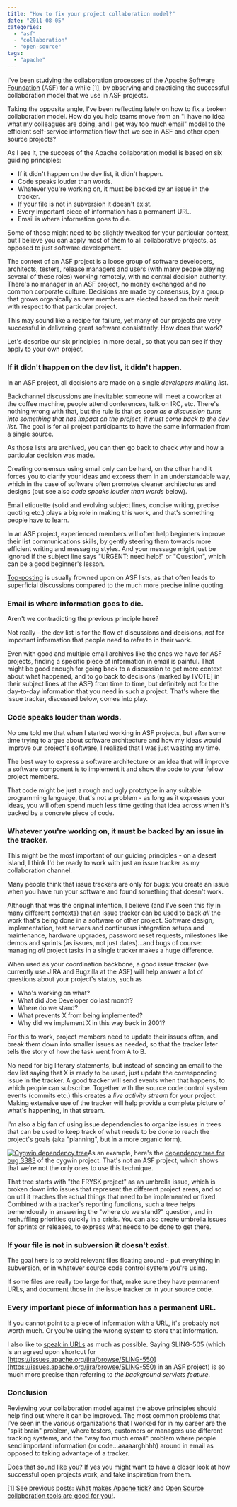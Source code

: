 ```yaml
---
title: "How to fix your project collaboration model?"
date: "2011-08-05"
categories: 
  - "asf"
  - "collaboration"
  - "open-source"
tags: 
  - "apache"
---
```


I've been studying the collaboration processes of the [Apache Software Foundation](http://apache.org) (ASF) for a while \[1\], by observing and practicing the successful collaboration model that we use in ASF projects.

Taking the opposite angle, I've been reflecting lately on how to fix a broken collaboration model. How do you help teams move from an "I have no idea what my colleagues are doing, and I get way too much email" model to the efficient self-service information flow that we see in ASF and other open source projects?

As I see it, the success of the Apache collaboration model is based on six guiding principles:

- If it didn't happen on the dev list, it didn't happen.
- Code speaks louder than words.
- Whatever you're working on, it must be backed by an issue in the tracker.
- If your file is not in subversion it doesn't exist.
- Every important piece of information has a permanent URL.
- Email is where information goes to die.

Some of those might need to be slightly tweaked for your particular context, but I believe you can apply most of them to all collaborative projects, as opposed to just software development.

The context of an ASF project is a loose group of software developers, architects, testers, release managers and users (with many people playing several of these roles) working remotely, with no central decision authority. There's no manager in an ASF project, no money exchanged and no common corporate culture. Decisions are made by consensus, by a group that grows organically as new members are elected based on their merit with respect to that particular project.

This may sound like a recipe for failure, yet many of our projects are very successful in delivering great software consistently. How does that work?

Let's describe our six principles in more detail, so that you can see if they apply to your own project.

### If it didn't happen on the dev list, it didn't happen.

In an ASF project, all decisions are made on a single _developers mailing list_.

Backchannel discussions are inevitable: someone will meet a coworker at the coffee machine, people attend conferences, talk on IRC, etc. There's nothing wrong with that, but the rule is that _as soon as a discussion turns into something that has impact on the project, it must come back to the dev list_. The goal is for all project participants to have the same information from a single source.

As those lists are archived, you can then go back to check why and how a particular decision was made.

Creating consensus using email only can be hard, on the other hand it forces you to clarify your ideas and express them in an understandable way, which in the case of software often promotes cleaner architectures and designs (but see also _code speaks louder than words_ below).

Email etiquette (solid and evolving subject lines, concise writing, precise quoting etc.) plays a big role in making this work, and that's something people have to learn.

In an ASF project, experienced members will often help beginners improve their list communications skills, by gently steering them towards more efficient writing and messaging styles. And your message might just be ignored if the subject line says "URGENT: need help!" or "Question", which can be a good beginner's lesson.

[Top-posting](http://en.wikipedia.org/wiki/Posting_style#Top-posting) is usually frowned upon on ASF lists, as that often leads to superficial discussions compared to the much more precise inline quoting.

### Email is where information goes to die.

Aren't we contradicting the previous principle here?

Not really - the dev list is for the flow of discussions and decisions, _not_ for important information that people need to refer to in their work.

Even with good and multiple email archives like the ones we have for ASF projects, finding a specific piece of information in email is painful. That might be good enough for going back to a discussion to get more context about what happened, and to go back to decisions (marked by \[VOTE\] in their subject lines at the ASF) from time to time, but definitely not for the day-to-day information that you need in such a project. That's where the issue tracker, discussed below, comes into play.

### Code speaks louder than words.

No one told me that when I started working in ASF projects, but after some time trying to argue about software architecture and how my ideas would improve our project's software, I realized that I was just wasting my time.

The best way to express a software architecture or an idea that will improve a software component is to implement it and show the code to your fellow project members.

That code might be just a rough and ugly prototype in any suitable programming language, that's not a problem - as long as it expresses your ideas, you will often spend much less time getting that idea across when it's backed by a concrete piece of code.

### Whatever you're working on, it must be backed by an issue in the tracker.

This might be the most important of our guiding principles - on a desert island, I think I'd be ready to work with just an issue tracker as my collaboration channel.

Many people think that issue trackers are only for bugs: you create an issue when you have run your software and found something that doesn't work.

Although that was the original intention, I believe (and I've seen this fly in many different contexts) that an issue tracker can be used to back _all_ the work that's being done in a software or other project. Software design, implementation, test servers and continuous integration setups and maintenance, hardware upgrades, password reset requests, milestones like demos and sprints (as issues, not just dates)...and bugs of course: managing _all_ project tasks in a single tracker makes a huge difference.

When used as your coordination backbone, a good issue tracker (we currently use JIRA and Bugzilla at the ASF) will help answer a lot of questions about your project's status, such as

- Who's working on what?
- What did Joe Developer do last month?
- Where do we stand?
- What prevents X from being implemented?
- Why did we implement X in this way back in 2001?

For this to work, project members need to update their issues often, and break them down into smaller issues as needed, so that the tracker later tells the story of how the task went from A to B.

No need for big literary statements, but instead of sending an email to the dev list saying that X is ready to be used, just update the corresponding issue in the tracker. A good tracker will send events when that happens, to which people can subscribe. Together with the source code control system events (commits etc.) this creates a _live activity stream_ for your project. Making extensive use of the tracker will help provide a complete picture of what's happening, in that stream.

I'm also a big fan of using issue dependencies to organize issues in trees that can be used to keep track of what needs to be done to reach the project's goals (aka "planning", but in a more organic form).

[![Cygwin dependency tree](images/cygwin-dependency-tree.jpg "cygwin-dependency-tree.jpg")](http://www.cygwin.org/bugzilla/showdependencytree.cgi?id=3383&hide_resolved=1)As an example, here's the [dependency tree for bug 3383](http://www.cygwin.org/bugzilla/showdependencytree.cgi?id=3383&hide_resolved=1) of the cygwin project. That's not an ASF project, which shows that we're not the only ones to use this technique.

That tree starts with "the FRYSK project" as an umbrella issue, which is broken down into issues that represent the different project areas, and so on util it reaches the actual things that need to be implemented or fixed. Combined with a tracker's reporting functions, such a tree helps tremendously in answering the "where do we stand?" question, and in reshuffling priorities quickly in a crisis. You can also create umbrella issues for sprints or releases, to express what needs to be done to get there.

### If your file is not in subversion it doesn't exist.

The goal here is to avoid relevant files floating around - put everything in subversion, or in whatever source code control system you're using.

If some files are really too large for that, make sure they have permanent URLs, and document those in the issue tracker or in your source code.

### Every important piece of information has a permanent URL.

If you cannot point to a piece of information with a URL, it's probably not worth much. Or you're using the wrong system to store that information.

I also like to [speak in URLs](http://grep.codeconsult.ch/2010/12/03/on-speaking-in-urls/) as much as possible. Saying SLING-505 (which is an agreed upon shortcut for [https://issues.apache.org/jira/browse/SLING-550](https://issues.apache.org/jira/browse/SLING-550) in an ASF project) is so much more precise than referring to _the background servlets feature_.

### Conclusion

Reviewing your collaboration model against the above principles should help find out where it can be improved. The most common problems that I've seen in the various organizations that I worked for in my career are the "split brain" problem, where testers, customers or managers use different tracking systems, and the "way too much email" problem where people send important information (or code...aaaaarghhhh) around in email as opposed to taking advantage of a tracker.

Does that sound like you? If yes you might want to have a closer look at how successful open projects work, and take inspiration from them.

\[1\] See previous posts: [What makes Apache tick?](http://grep.codeconsult.ch/2009/11/17/what-makes-apache-tick/) and [Open Source collaboration tools are good for you!](http://grep.codeconsult.ch/2009/04/01/open-source-collaboration-tools-are-good-for-you-relooked-and-live-tomorrow/).
